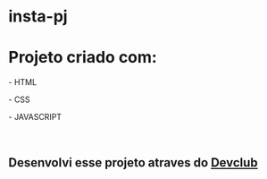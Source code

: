 # insta-pj
<h1>Projeto criado com:</h1>
<p>- HTML</p>
<p>- CSS</p>
<p>- JAVASCRIPT</p>
<br>

<h2>Desenvolvi esse projeto atraves do <a href="https://plataforma.devclub.com.br">Devclub</a></h2>
